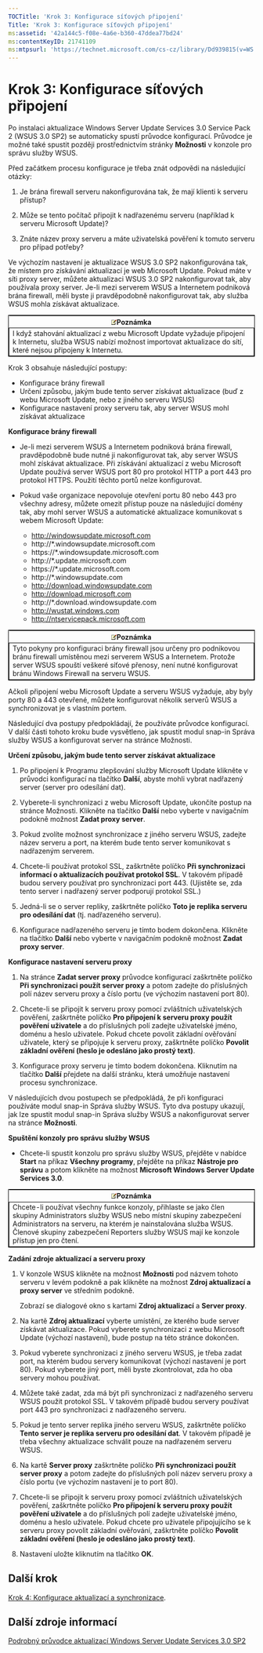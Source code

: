```yaml
---
TOCTitle: 'Krok 3: Konfigurace síťových připojení'
Title: 'Krok 3: Konfigurace síťových připojení'
ms:assetid: '42a144c5-f08e-4a6e-b360-47ddea77bd24'
ms:contentKeyID: 21741109
ms:mtpsurl: 'https://technet.microsoft.com/cs-cz/library/Dd939815(v=WS.10)'
---
```


Krok 3: Konfigurace síťových připojení
======================================

Po instalaci aktualizace Windows Server Update Services 3.0 Service Pack 2 (WSUS 3.0 SP2) se automaticky spustí průvodce konfigurací. Průvodce je možné také spustit později prostřednictvím stránky **Možnosti** v konzole pro správu služby WSUS.

Před začátkem procesu konfigurace je třeba znát odpovědi na následující otázky:

1. Je brána firewall serveru nakonfigurována tak, že mají klienti k serveru přístup?

2. Může se tento počítač připojit k nadřazenému serveru (například k serveru Microsoft Update)?

3. Znáte název proxy serveru a máte uživatelská pověření k tomuto serveru pro případ potřeby?

Ve výchozím nastavení je aktualizace WSUS 3.0 SP2 nakonfigurována tak, že místem pro získávání aktualizací je web Microsoft Update. Pokud máte v síti proxy server, můžete aktualizaci WSUS 3.0 SP2 nakonfigurovat tak, aby používala proxy server. Je-li mezi serverem WSUS a Internetem podniková brána firewall, měli byste ji pravděpodobně nakonfigurovat tak, aby služba WSUS mohla získávat aktualizace.

 
<table style="border:1px solid black;">
<colgroup>
<col width="100%" />
</colgroup>
<thead>
<tr class="header">
<th><img src="images/Dd939815.note(WS.10).gif" />Poznámka</th>
</tr>
</thead>
<tbody>
<tr class="odd">
<td style="border:1px solid black;">I když stahování aktualizací z webu Microsoft Update vyžaduje připojení k Internetu, služba WSUS nabízí možnost importovat aktualizace do sítí, které nejsou připojeny k Internetu.
</td>
</tr>
</tbody>
</table>
 

Krok 3 obsahuje následující postupy:

-   Konfigurace brány firewall
-   Určení způsobu, jakým bude tento server získávat aktualizace (buď z webu Microsoft Update, nebo z jiného serveru WSUS)
-   Konfigurace nastavení proxy serveru tak, aby server WSUS mohl získávat aktualizace

**Konfigurace brány firewall**
-   Je-li mezi serverem WSUS a Internetem podniková brána firewall, pravděpodobně bude nutné ji nakonfigurovat tak, aby server WSUS mohl získávat aktualizace. Při získávání aktualizací z webu Microsoft Update používá server WSUS port 80 pro protokol HTTP a port 443 pro protokol HTTPS. Použití těchto portů nelze konfigurovat.

-   Pokud vaše organizace nepovoluje otevření portu 80 nebo 443 pro všechny adresy, můžete omezit přístup pouze na následující domény tak, aby mohl server WSUS a automatické aktualizace komunikovat s webem Microsoft Update:

    -   http://windowsupdate.microsoft.com
    -   http://\*.windowsupdate.microsoft.com
    -   https://\*.windowsupdate.microsoft.com
    -   http://\*.update.microsoft.com
    -   https://\*.update.microsoft.com
    -   http://\*.windowsupdate.com
    -   http://download.windowsupdate.com
    -   http://download.microsoft.com
    -   http://\*.download.windowsupdate.com
    -   http://wustat.windows.com
    -   http://ntservicepack.microsoft.com

 
<table style="border:1px solid black;">
<colgroup>
<col width="100%" />
</colgroup>
<thead>
<tr class="header">
<th><img src="images/Dd939815.note(WS.10).gif" />Poznámka</th>
</tr>
</thead>
<tbody>
<tr class="odd">
<td style="border:1px solid black;">Tyto pokyny pro konfiguraci brány firewall jsou určeny pro podnikovou bránu firewall umístěnou mezi serverem WSUS a Internetem. Protože server WSUS spouští veškeré síťové přenosy, není nutné konfigurovat bránu Windows Firewall na serveru WSUS.
</td>
</tr>
</tbody>
</table>
 

Ačkoli připojení webu Microsoft Update a serveru WSUS vyžaduje, aby byly porty 80 a 443 otevřené, můžete konfigurovat několik serverů WSUS a synchronizovat je s vlastním portem.

Následující dva postupy předpokládají, že používáte průvodce konfigurací. V další části tohoto kroku bude vysvětleno, jak spustit modul snap-in Správa služby WSUS a konfigurovat server na stránce Možnosti.

**Určení způsobu, jakým bude tento server získávat aktualizace**
1.  Po připojení k Programu zlepšování služby Microsoft Update klikněte v průvodci konfigurací na tlačítko **Další**, abyste mohli vybrat nadřazený server (server pro odesílání dat).

2.  Vyberete-li synchronizaci z webu Microsoft Update, ukončíte postup na stránce Možnosti. Klikněte na tlačítko **Další** nebo vyberte v navigačním podokně možnost **Zadat proxy server**.

3.  Pokud zvolíte možnost synchronizace z jiného serveru WSUS, zadejte název serveru a port, na kterém bude tento server komunikovat s nadřazeným serverem.

4.  Chcete-li používat protokol SSL, zaškrtněte políčko **Při synchronizaci informací o aktualizacích používat protokol SSL**. V takovém případě budou servery používat pro synchronizaci port 443. (Ujistěte se, zda tento server i nadřazený server podporují protokol SSL.)

5.  Jedná-li se o server repliky, zaškrtněte políčko **Toto je replika serveru pro odesílání dat** (tj. nadřazeného serveru).

6.  Konfigurace nadřazeného serveru je tímto bodem dokončena. Klikněte na tlačítko **Další** nebo vyberte v navigačním podokně možnost **Zadat proxy server**.

**Konfigurace nastavení serveru proxy**
1.  Na stránce **Zadat server proxy** průvodce konfigurací zaškrtněte políčko **Při synchronizaci použít server proxy** a potom zadejte do příslušných polí název serveru proxy a číslo portu (ve výchozím nastavení port 80).

2.  Chcete-li se připojit k serveru proxy pomocí zvláštních uživatelských pověření, zaškrtněte políčko **Pro připojení k serveru proxy použít pověření uživatele** a do příslušných polí zadejte uživatelské jméno, doménu a heslo uživatele. Pokud chcete povolit základní ověřování uživatele, který se připojuje k serveru proxy, zaškrtněte políčko **Povolit základní ověření (heslo je odesláno jako prostý text)**.

3.  Konfigurace proxy serveru je tímto bodem dokončena. Kliknutím na tlačítko **Další** přejdete na další stránku, která umožňuje nastavení procesu synchronizace.

V následujících dvou postupech se předpokládá, že při konfiguraci používáte modul snap-in Správa služby WSUS. Tyto dva postupy ukazují, jak lze spustit modul snap-in Správa služby WSUS a nakonfigurovat server na stránce **Možnosti**.

**Spuštění konzoly pro správu služby WSUS**
-   Chcete-li spustit konzolu pro správu služby WSUS, přejděte v nabídce **Start** na příkaz **Všechny programy**, přejděte na příkaz **Nástroje pro správu** a potom klikněte na možnost **Microsoft Windows Server Update Services 3.0**.

 
<table style="border:1px solid black;">
<colgroup>
<col width="100%" />
</colgroup>
<thead>
<tr class="header">
<th><img src="images/Dd939815.note(WS.10).gif" />Poznámka</th>
</tr>
</thead>
<tbody>
<tr class="odd">
<td style="border:1px solid black;">Chcete-li používat všechny funkce konzoly, přihlaste se jako člen skupiny Administrators služby WSUS nebo místní skupiny zabezpečení Administrators na serveru, na kterém je nainstalována služba WSUS. Členové skupiny zabezpečení Reporters služby WSUS mají ke konzole přístup jen pro čtení.
</td>
</tr>
</tbody>
</table>
 

**Zadání zdroje aktualizací a serveru proxy**
1.  V konzole WSUS klikněte na možnost **Možnosti** pod názvem tohoto serveru v levém podokně a pak klikněte na možnost **Zdroj aktualizací a proxy server** ve středním podokně.

    Zobrazí se dialogové okno s kartami **Zdroj aktualizací** a **Server proxy**.

2.  Na kartě **Zdroj aktualizací** vyberte umístění, ze kterého bude server získávat aktualizace. Pokud vyberete synchronizaci z webu Microsoft Update (výchozí nastavení), bude postup na této stránce dokončen.

3.  Pokud vyberete synchronizaci z jiného serveru WSUS, je třeba zadat port, na kterém budou servery komunikovat (výchozí nastavení je port 80). Pokud vyberete jiný port, měli byste zkontrolovat, zda ho oba servery mohou používat.

4.  Můžete také zadat, zda má být při synchronizaci z nadřazeného serveru WSUS použit protokol SSL. V takovém případě budou servery používat port 443 pro synchronizaci z nadřazeného serveru.

5.  Pokud je tento server replika jiného serveru WSUS, zaškrtněte políčko **Tento server je replika serveru pro odesílání dat**. V takovém případě je třeba všechny aktualizace schválit pouze na nadřazeném serveru WSUS.

6.  Na kartě **Server proxy** zaškrtněte políčko **Při synchronizaci použít server proxy** a potom zadejte do příslušných polí název serveru proxy a číslo portu (ve výchozím nastavení je to port 80).

7.  Chcete-li se připojit k serveru proxy pomocí zvláštních uživatelských pověření, zaškrtněte políčko **Pro připojení k serveru proxy použít pověření uživatele** a do příslušných polí zadejte uživatelské jméno, doménu a heslo uživatele. Pokud chcete pro uživatele připojujícího se k serveru proxy povolit základní ověřování, zaškrtněte políčko **Povolit základní ověření (heslo je odesláno jako prostý text)**.

8.  Nastavení uložte kliknutím na tlačítko **OK**.

Další krok
----------

[Krok 4: Konfigurace aktualizací a synchronizace](https://technet.microsoft.com/deeaa7e1-9b50-45cb-9537-d75f70de3405).

Další zdroje informací
----------------------

[Podrobný průvodce aktualizací Windows Server Update Services 3.0 SP2](https://technet.microsoft.com/4b504edc-93b3-45b0-a7e8-d0107f1a4442)
